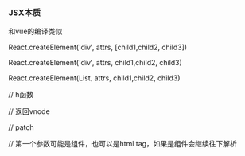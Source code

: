 ### JSX本质

和vue的编译类似

React.createElement('div', attrs, [child1,child2, child3])

React.createElement('div', attrs, child1,child2, child3)

React.createElement(List, attrs, child1,child2, child3)

// h函数

// 返回vnode

// patch

// 第一个参数可能是组件，也可以是html tag，如果是组件会继续往下解析